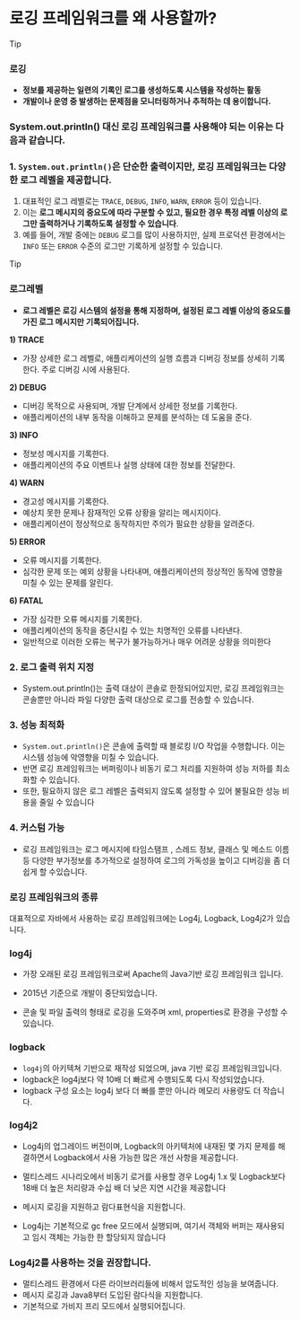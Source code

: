 # 로깅 프레임워크를 왜 사용할까?

> [!TIP]
>
> ### 로깅 
>
> - **정보를 제공하는 일련의 기록인 로그를 생성하도록 시스템을 작성하는 활동**
> - **개발이나 운영 중 발생하는 문제점을 모니터링하거나 추적하는 데 용이합니다.**



### System.out.println() 대신 로깅 프레임워크를 사용해야 되는 이유는 다음과 같습니다.

### 1. `System.out.println()`은 단순한 출력이지만, **로깅 프레임워크는 다양한 로그 레벨을 제공**합니다.

1.  대표적인 로그 레벨로는 `TRACE`, `DEBUG`, `INFO`, `WARN`, `ERROR` 등이 있습니다.
2.  이는 **로그 메시지의 중요도에 따라 구분할 수 있고, 필요한 경우 특정 레벨 이상의 로그만 출력하거나 기록하도록 설정할 수 있습니다**.
3. 예를 들어, 개발 중에는 `DEBUG` 로그를 많이 사용하지만, 실제 프로덕션 환경에서는 `INFO` 또는 `ERROR` 수준의 로그만 기록하게 설정할 수 있습니다.

> [!TIP]
>
> ### **로그레벨** 
>
> - **로그 레벨은 로깅 시스템의 설정을 통해 지정하며, 설정된 로그 레벨 이상의 중요도를 가진 로그 메시지만 기록되어집니다.**
>
> **1) TRACE**
>
> - 가장 상세한 로그 레벨로, 애플리케이션의 실행 흐름과 디버깅 정보를 상세히 기록한다. 주로 디버깅 시에 사용된다.
>
> **2) DEBUG**
>
> - 디버깅 목적으로 사용되며, 개발 단계에서 상세한 정보를 기록한다.
> - 애플리케이션의 내부 동작을 이해하고 문제를 분석하는 데 도움을 준다.
>
> **3) INFO**
>
> - 정보성 메시지를 기록한다.
> - 애플리케이션의 주요 이벤트나 실행 상태에 대한 정보를 전달한다. 
>
> **4) WARN**
>
> - 경고성 메시지를 기록한다.
> - 예상치 못한 문제나 잠재적인 오류 상황을 알리는 메시지이다.
> - 애플리케이션이 정상적으로 동작하지만 주의가 필요한 상황을 알려준다.
>
> **5) ERROR**
>
> - 오류 메시지를 기록한다.
> - 심각한 문제 또는 예외 상황을 나타내며, 애플리케이션의 정상적인 동작에 영향을 미칠 수 있는 문제를 알린다.
>
> **6) FATAL**
>
> - 가장 심각한 오류 메시지를 기록한다.
> - 애플리케이션의 동작을 중단시킬 수 있는 치명적인 오류를 나타낸다.
> - 일반적으로 이러한 오류는 복구가 불가능하거나 매우 어려운 상황을 의미한다



### 2. 로그 출력 위치 지정

- System.out.println()는 출력 대상이 콘솔로 한정되어있지만, 로깅 프레임워크는 콘솔뿐만 아니라 파일 다양한 출력 대상으로 로그를 전송할 수 있습니다.

### 3. **성능 최적화**

- `System.out.println()`은 콘솔에 출력할 때 블로킹 I/O  작업을 수행합니다. 이는 시스템 성능에 악영향을 미칠 수 있습니다. 
- 반면 로깅 프레임워크는 버퍼링이나 비동기 로그 처리를 지원하여 성능 저하를 최소화할 수 있습니다.
- 또한, 필요하지 않은 로그 레벨은 출력되지 않도록 설정할 수 있어 불필요한 성능 비용을 줄일 수 있습니다

### 4. 커스텀 가능

- 로깅 프레임워크는 로그 메시지에 타임스탬프 , 스레드 정보, 클래스 및 메소드 이름 등 다양한 부가정보를 추가적으로 설정하여  로그의 가독성을 높이고 디버깅을 좀 더 쉽게 할 수있습니다.

### 

### 로깅 프레임워크의 종류

대표적으로 자바에서 사용하는 로깅 프레임워크에는 Log4j, Logback, Log4j2가 있습니다.

### log4j

- 가장 오래된 로깅 프레임워크로써 Apache의 Java기반 로깅 프레임워크 입니다.

- 2015년 기준으로 개발이 중단되었습니다.
- 콘솔 및 파일 출력의 형태로 로깅을 도와주며 xml, properties로 환경을 구성할 수 있습니다.



### logback

-  `log4j`의 아키텍쳐 기반으로 재작성 되었으며, java 기반 로깅 프레임워크입니다.
-  logback은 log4j보다 약 10배 더 빠르게 수행되도록 다시 작성되었습니다.
- logback 구성 요소는 log4j 보다 더 빠를 뿐만 아니라 메모리 사용량도 더 작습니다.



### log4j2

- Log4j의 업그레이드 버전이며, Logback의 아키텍처에 내재된 몇 가지 문제를 해결하면서 Logback에서 사용 가능한 많은 개선 사항을 제공합니다.

- 멀티스레드 시나리오에서 비동기 로거를 사용할 경우 Log4j 1.x 및 Logback보다 18배 더 높은 처리량과 수십 배 더 낮은 지연 시간을 제공합니다

- 메시지 로깅을 지원하고 람다표현식을 지원합니다. 

- Log4j는 기본적으로 gc free 모드에서 실행되며, 여기서 객체와 버퍼는 재사용되고 임시 객체는 가능한 한 할당되지 않습니다



### Log4j2를 사용하는 것을 권장합니다.

- 멀티스레드 환경에서 다른 라이브러리들에 비해서 압도적인 성능을 보여줍니다.
- 메시지 로깅과 Java8부터 도입된 람다식을 지원합니다.
- 기본적으로 가비지 프리 모드에서 실행되어집니다.

